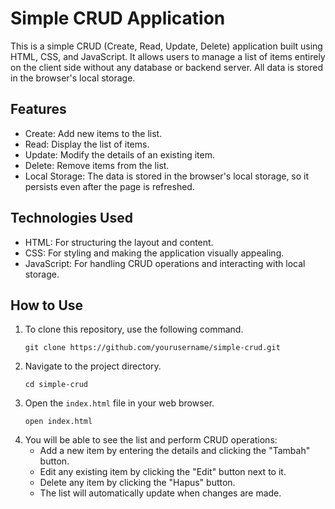 <!DOCTYPE html>
<html lang="en">
  <head>
    <meta charset="UTF-8" />
    <meta name="viewport" content="width=device-width, initial-scale=1.0" />
  </head>
  <body>
    <h1>Simple CRUD Application</h1>
    <p>
      This is a simple CRUD (Create, Read, Update, Delete) application built
      using HTML, CSS, and JavaScript. It allows users to manage a list of items
      entirely on the client side without any database or backend server. All
      data is stored in the browser's local storage.
    </p>
    <h2>Features</h2>
    <ul>
      <li>Create: Add new items to the list.</li>
      <li>Read: Display the list of items.</li>
      <li>Update: Modify the details of an existing item.</li>
      <li>Delete: Remove items from the list.</li>
      <li>
        Local Storage: The data is stored in the browser's local storage, so it
        persists even after the page is refreshed.
      </li>
    </ul>
    <h2>Technologies Used</h2>
    <ul>
      <li>HTML: For structuring the layout and content.</li>
      <li>CSS: For styling and making the application visually appealing.</li>
      <li>
        JavaScript: For handling CRUD operations and interacting with local
        storage.
      </li>
    </ul>
    <h2>How to Use</h2>
    <ol>
      <li>
        To clone this repository, use the following command.
        <br>
        <pre><code>git clone https://github.com/yourusername/simple-crud.git</code></pre>
      </li>
      <li>
        Navigate to the project directory.
        <pre><code>cd simple-crud</code></pre>
      </li>
      <li>
        Open the <code>index.html</code> file in your web browser.
        <pre><code>open index.html</code></pre>
      </li>
      <li>
        You will be able to see the list and perform CRUD operations:
        <ul>
          <li>Add a new item by entering the details and clicking the "Tambah" button.</li>
          <li>Edit any existing item by clicking the "Edit" button next to it.</li>
          <li>Delete any item by clicking the "Hapus" button.</li>
          <li>The list will automatically update when changes are made.</li>
        </ul>
      </li>
    </ol>
  </body>
</html>
